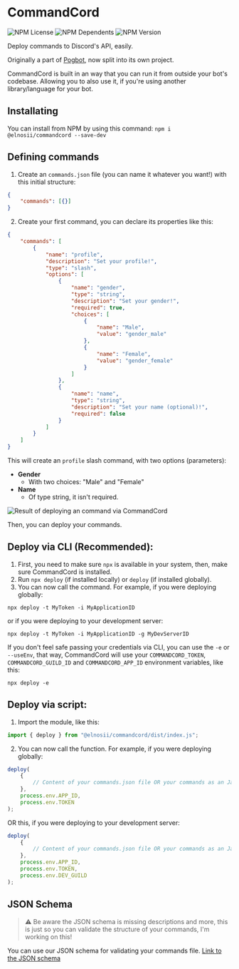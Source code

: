 # CommandCord

![NPM License](https://img.shields.io/npm/l/@elnosii/commandcord?style=flat-square)
![NPM Dependents](https://img.shields.io/librariesio/dependent-repos/npm/@elnosii/commandcord?style=flat-square)
![NPM Version](https://img.shields.io/npm/v/@elnosii/commandcord?style=flat-square)

Deploy commands to Discord's API, easily.

Originally a part of [Pogbot](https://github.com/GNosii/Pogbot), now split into its own project.

CommandCord is built in an way that you can run it from outside your bot's codebase. Allowing you to also use it, if you're using another library/language for your bot.

## Installating

You can install from NPM by using this command:
`npm i @elnosii/commandcord --save-dev`

## Defining commands

1. Create an `commands.json` file (you can name it whatever you want!) with this initial structure:

```json
{
	"commands": [{}]
}
```

2. Create your first command, you can declare its properties like this:

```json
{
	"commands": [
		{
			"name": "profile",
			"description": "Set your profile!",
			"type": "slash",
			"options": [
				{
					"name": "gender",
					"type": "string",
					"description": "Set your gender!",
					"required": true,
					"choices": [
						{
							"name": "Male",
							"value": "gender_male"
						},
						{
							"name": "Female",
							"value": "gender_female"
						}
					]
				},
				{
					"name": "name",
					"type": "string",
					"description": "Set your name (optional)!",
					"required": false
				}
			]
		}
	]
}
```

This will create an `profile` slash command, with two options (parameters):

- **Gender**
  - With two choices: "Male" and "Female"
- **Name**
  - Of type string, it isn't required.

![Result of deploying an command via CommandCord](https://i.imgur.com/r0n5q8K.png)

Then, you can deploy your commands.

## Deploy via CLI (Recommended):

1. First, you need to make sure `npx` is available in your system, then, make sure CommandCord is installed.
2. Run `npx deploy` (if installed locally) or `deploy` (if installed globally).
3. You can now call the command. For example, if you were deploying globally:

`npx deploy -t MyToken -i MyApplicationID`

or if you were deploying to your development server:

`npx deploy -t MyToken -i MyApplicationID -g MyDevServerID`

If you don't feel safe passing your credentials via CLI, you can use the `-e` or `--useEnv`, that way, CommandCord will use your `COMMANDCORD_TOKEN`, `COMMANDCORD_GUILD_ID` and `COMMANDCORD_APP_ID` environment variables, like this:

`npx deploy -e`

## Deploy via script:

1. Import the module, like this:

```js
import { deploy } from "@elnosii/commandcord/dist/index.js";
```

2. You can now call the function. For example, if you were deploying globally:

```js
deploy(
	{
		// Content of your commands.json file OR your commands as an JavaScript object.
	},
	process.env.APP_ID,
	process.env.TOKEN
);
```

OR this, if you were deploying to your development server:

```js
deploy(
	{
		// Content of your commands.json file OR your commands as an JavaScript object.
	},
	process.env.APP_ID,
	process.env.TOKEN,
	process.env.DEV_GUILD
);
```

## JSON Schema

> ⚠️ Be aware the JSON schema is missing descriptions and more, this is just so you can validate the structure of your commands, I'm working on this!

You can use our JSON schema for validating your commands file.
[Link to the JSON schema](https://raw.githubusercontent.com/GNosii/CommandCord/master/schema/commands.schema.json)
